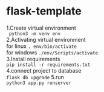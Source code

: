 # flask-template
1.Create virtual environment<br>
` python3 -m venv env`<br>
2.Activating virtual environment<br>
for linux   `. env/bin/activate`<br>
for windows `./env/Scripts/activate`<br>
3.Install requirements<br>
`pip install -r requirements.txt`<br>
4.connect project to database<br>
`flask db upgrade`
5.run<br>
`python3 app.py runserver`
